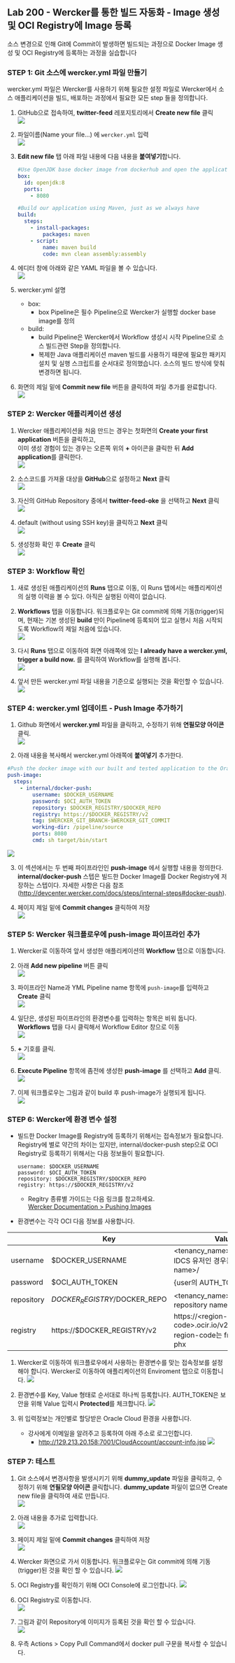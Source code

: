 ﻿
## Lab 200 - Wercker를 통한 빌드 자동화 - Image 생성 및 OCI Registry에 Image 등록
소스 변경으로 인해 Git에 Commit이 발생하면 빌드되는 과정으로 Docker Image 생성 및 OCI Registry에  등록하는 과정을 실습합니다


### **STEP 1**: Git 소스에 wercker.yml 파일 만들기

wercker.yml 파일은 Wercker를 사용하기 위해 필요한 설정 파일로 Wercker에서 소스 애플리케이션을 빌드, 배포하는 과정에서 필요한 모든 step 들을 정의합니다.

1. GitHub으로 접속하여, **twitter-feed** 레포지토리에서 **Create new file** 클릭<br>
  ![](images/200_wercker.yml_1.png)

2. 파일이름(Name your file...) 에 `wercker.yml` 입력<br>
  ![](images/200_wercker.yml_2.png)

3. **Edit new file** 탭 아래 파일 내용에 다음 내용을 **붙여넣기**합니다.<br>
    ```yaml
    #Use OpenJDK base docker image from dockerhub and open the application port on the docker container
    box:
      id: openjdk:8
      ports:
        - 8080

    #Build our application using Maven, just as we always have
    build:
      steps:
        - install-packages:
            packages: maven
        - script:
            name: maven build
            code: mvn clean assembly:assembly
    ```

4. 에디터 창에 아래와 같은 YAML 파일을 볼 수 있습니다.<br>
  ![](images/200_wercker.yml_3.png)

5. wercker.yml 설명
    * box:
        - box Pipeline은 필수 Pipeline으로 Wercker가 실행할 docker base image를 정의
    * build:
        - build Pipeline은 Wercker에서 Workflow 생성시 시작 Pipeline으로 소스 빌드관련 Step을 정의합니다.
        - 복제한 Java 애플리케이션 maven 빌드를 사용하기 때문에 필요한 패키지 설치 및 실행 스크립트를 순서대로 정의했습니다. 소스의 빌드 방식에 맞춰 변경하면 됩니다.

6. 화면의 제일 밑에 **Commit new file** 버튼을 클릭하여 파일 추가를 완료합니다.<br>
  ![](images/200_wercker.yml_4.png)


### **STEP 2**: Wercker 애플리케이션 생성

1. Wercker 애플리케이션을 처음 만드는 경우는 첫화면의 **Create your first application** 버튼을 클릭하고,<br>
이미 생성 경험이 있는 경우는 오른쪽 위의 **+** 아이콘을 클릭한 뒤 **Add application**를 클릭한다.<br>
  ![](images/200_wercker_application_1.png)


2. 소스코드를 가져올 대상을 **GitHub**으로 설정하고 **Next** 클릭<br>
  ![](images/200_wercker_application_2.png)

3. 자신의 GitHub Repository 중에서 **twitter-feed-oke** 을 선택하고 **Next** 클릭<br>
  ![](images/200_wercker_application_3.png)

4. default (without using SSH key)을 클릭하고 **Next** 클릭<br>
  ![](images/200_wercker_application_4.png)

5. 생성정화 확인 후 **Create** 클릭<br>
  ![](images/200_wercker_application_5.png)


### **STEP 3**: Workflow 확인

1. 새로 생성된 애플리케이션의 **Runs** 탭으로 이동, 이 Runs 탭에서는 애플리케이션의 실행 이력을 볼 수 있다. 아직은 실행된 이력이 없습니다.

2. **Workflows** 탭을 이동합니다. 워크플로우는 Git commit에 의해 기동(trigger)되며, 현재는 기본 생성된 **build** 만이 Pipeline에 등록되어 있고 실행시 처음 시작되도록 Workflow의 제일 처음에 있습니다.<br>
  ![](images/200_wercker_application_6.png)

3. 다시 **Runs** 탭으로 이동하여 화면 아래쪽에 있는 **I already have a wercker.yml, trigger a build now.** 를 클릭하여 Workflow를 실행해 봅니다.<br>
  ![](images/200_wercker_application_7.png)

4. 앞서 만든 wercker.yml 파일 내용을 기준으로 실행되는 것을 확인할 수 있습니다.<br>
  ![](images/200_wercker_application_8.png)


### **STEP 4**: wercker.yml 업데이트 - Push Image 추가하기

1. Github 화면에서 **wercker.yml** 파일을 클릭하고, 수정하기 위해 **연필모양 아이콘**  클릭.<br>
  ![](images/200_wercker_push_image_1.png)

2. 아래 내용을 복사해서 wercker.yml 아래쪽에 **붙여넣기** 추가한다.
  ```yaml
  #Push the docker image with our built and tested application to the Oracle Container Registry
  push-image:
    steps:
      - internal/docker-push:
          username: $DOCKER_USERNAME
          password: $OCI_AUTH_TOKEN
          repository: $DOCKER_REGISTRY/$DOCKER_REPO
          registry: https://$DOCKER_REGISTRY/v2
          tag: $WERCKER_GIT_BRANCH-$WERCKER_GIT_COMMIT
          working-dir: /pipeline/source
          ports: 8080
          cmd: sh target/bin/start
  ```
  ![](images/200_wercker_push_image_2.png)

3. 이 섹션에서는 두 번째 파이프라인인 **push-image** 에서 실행할 내용을 정의한다. **internal/docker-push** 스텝은 빌드한 Docker Image를 Docker Registry에 저장하는 스텝이다. 자세한 사항은 다음 참조 (http://devcenter.wercker.com/docs/steps/internal-steps#docker-push).<br>

4. 페이지 제일 밑에 **Commit changes** 클릭하여 저장<br>
  ![](images/200_commit_changes.png)


### **STEP 5**: Wercker 워크플로우에 push-image 파이프라인 추가

1. Wercker로 이동하여 앞서 생성한 애플리케이션의 **Workflow** 탭으로 이동합니다.<br>

2. 아래 **Add new pipeline** 버튼 클릭<br>
  ![](images/200_wercker_push_image_3.png)

3. 파이프라인 Name과 YML Pipeline name 항목에 `push-image`를 입력하고 **Create** 클릭<br>
  ![](images/200_wercker_push_image_4.png)

4. 일단은, 생성된 파이프라인의 환경변수를 입력하는 항목은 비워 둡니다. **Workflows** 탭을 다시 클릭해서 Workflow Editor 창으로 이동<br>
  ![](images/200_wercker_push_image_5.png)

5. **+** 기호를 클릭.<br>
  ![](images/200_wercker_push_image_6.png)

6. **Execute Pipeline** 항목에 좀전에 생성한 **push-image** 를 선택하고 **Add** 클릭.<br>
  ![](images/200_wercker_push_image_7.png)

7. 이제 워크플로우는 그림과 같이 build 후 push-image가 실행되게 됩니다.<br>
  ![](images/200_wercker_push_image_8.png) 


### **STEP 6**: Wercker에 환경 변수 설정

- 빌드한 Docker Image를 Registry에 등록하기 위해서는 접속정보가 필요합니다. Registry에 별로 약간의 차이는 있지만, internal/docker-push step으로 OCI Registry로 등록하기 위해서는 다음 정보들이 필요합니다.
  ```
  username: $DOCKER_USERNAME
  password: $OCI_AUTH_TOKEN
  repository: $DOCKER_REGISTRY/$DOCKER_REPO
  registry: https://$DOCKER_REGISTRY/v2
  ```
    * Regitry 종류별 가이드는 다음 링크를 참고하세요.<br>
    [Wercker Documentation > Pushing Images](https://devcenter.wercker.com/administration/containers/pushing-images/)

- 환경변수는 각각 OCI 다음 정보를 사용합니다.<br>

|          | Key                           | Value                                                                  |
|----------|-------------------------------|------------------------------------------------------------------------|
|username  | $DOCKER_USERNAME              | \<tenancy_name\>/\<username\> <br>IDCS 유저인 경우는 \<tenancy-name\>/|oracleidentitycloudservice/\<username\> |
|password  | $OCI_AUTH_TOKEN               | {user의 AUTH_TOKEN}
|repository| $DOCKER_REGISTRY/$DOCKER_REPO | \<tenancy_name\>/{원하는 repository name} |
|registry  | https://$DOCKER_REGISTRY/v2   | https://\<region-code\>.ocir.io/v2/ <br> region-code는 fra, iad, lhr 또는 phx |


1. Wercker로 이동하여 워크플로우에서 사용하는 환경변수를 맞는 접속정보를 설정해야 합니다. Wercker로 이동하여 애플리케이션의 Enviroment 탭으로 이동합니다.
  ![](images/200_wercker_environment_1.png) 

2. 환경변수를 Key, Value 형태로 순서대로 하나씩 등록합니다. AUTH_TOKEN은 보안을 위해 Value 입력시 **Protected**를 체크합니다.
  ![](images/200_wercker_environment_2.png) 

3. 위 입력정보는 개인별로 할당받은 Oracle Cloud 환경을 사용합니다.
    - 강사에게 이메일을 알려주고 등록하여 아래 주소로 로그인합니다.
        * http://129.213.20.158:7001/CloudAccount/account-info.jsp
        ![](images/200_wercker_environment_2-1.png)   


### **STEP 7**: 테스트

1. Git 소스에서 변경사항을 발생시키기 위해 **dummy_update** 파일을 클릭하고, 수정하기 위해 **연필모양 아이콘**  클릭합니다. **dummy_update** 파일이 없으면 Create new file을 클릭하여 새로 만듭니다.<br>
  ![](images/200_code_change_1.png)

2. 아래 내용을 추가로 입력합니다.<br>
  ![](images/200_code_change_2.png)

3. 페이지 제일 밑에 **Commit changes** 클릭하여 저장<br>
  ![](images/200_commit_changes.png)

4. Wercker 화면으로 가서 이동합니다. 워크플로우는 Git commit에 의해 기동(trigger)된 것을 확인 할 수 있습니다.
  ![](images/200_ocir_image_1.png)

5. OCI Registry를 확인하기 위해 OCI Console에 로그인합니다.
  ![](images/200_ocir_image_2.png)

6. OCI Registry로 이동합니다.  
  ![](images/200_ocir_image_3.png)

7. 그림과 같이 Repository에 이미지가 등록된 것을 확인 할 수 있습니다.  
  ![](images/200_ocir_image_4.png)

8. 우측 Actions > Copy Pull Command에서 docker pull 구문을 복사할 수 있습니다.